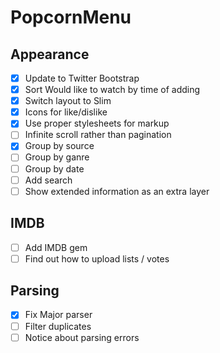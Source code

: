 # PopcornMenu

## Appearance
- [x] Update to Twitter Bootstrap
- [x] Sort Would like to watch by time of adding
- [x] Switch layout to Slim
- [x] Icons for like/dislike
- [x] Use proper stylesheets for markup
- [ ] Infinite scroll rather than pagination
- [x] Group by source
- [ ] Group by ganre
- [ ] Group by date
- [ ] Add search
- [ ] Show extended information as an extra layer

## IMDB
- [ ] Add IMDB gem
- [ ] Find out how to upload lists / votes

## Parsing
- [x] Fix Major parser
- [ ] Filter duplicates
- [ ] Notice about parsing errors